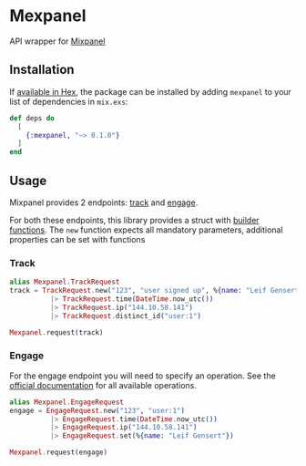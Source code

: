 # Mexpanel

API wrapper for [Mixpanel](https://mixpanel.com)

## Installation

If [available in Hex](https://hex.pm/docs/publish), the package can be installed
by adding `mexpanel` to your list of dependencies in `mix.exs`:

```elixir
def deps do
  [
    {:mexpanel, "~> 0.1.0"}
  ]
end
```

## Usage

Mixpanel provides 2 endpoints: [track](https://mixpanel.com/help/reference/http#tracking-via-http) and [engage](https://mixpanel.com/help/reference/http#people-analytics-updates).

For both these endpoints, this library provides a struct with [builder functions](https://medium.com/kkempin/builder-design-pattern-in-elixir-c841e7cea307). The `new` function expects all mandatory parameters, additional properties can be set with functions

### Track

```elixir
alias Mexpanel.TrackRequest
track = TrackRequest.new("123", "user signed up", %{name: "Leif Gensert"})
          |> TrackRequest.time(DateTime.now_utc())
          |> TrackRequest.ip("144.10.58.141")
          |> TrackRequest.distinct_id("user:1")

Mexpanel.request(track)
```

### Engage

For the engage endpoint you will need to specify an operation. See the [official documentation](https://mixpanel.com/help/reference/http#update-operations) for all available operations.

```elixir
alias Mexpanel.EngageRequest
engage = EngageRequest.new("123", "user:1")
          |> EngageRequest.time(DateTime.now_utc())
          |> EngageRequest.ip("144.10.58.141")
          |> EngageRequest.set(%{name: "Leif Gensert"})

Mexpanel.request(engage)
```
